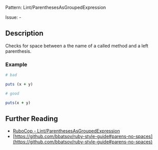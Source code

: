 Pattern: Lint/ParenthesesAsGroupedExpression

Issue: -

## Description

Checks for space between a the name of a called method and a left
parenthesis.

### Example

```ruby
# bad

puts (x + y)
```
```ruby
# good

puts(x + y)
```

## Further Reading

* [RuboCop - Lint/ParenthesesAsGroupedExpression](https://rubocop.readthedocs.io/en/latest/cops_lint/#lintparenthesesasgroupedexpression)
* [https://github.com/bbatsov/ruby-style-guide#parens-no-spaces](https://github.com/bbatsov/ruby-style-guide#parens-no-spaces)

